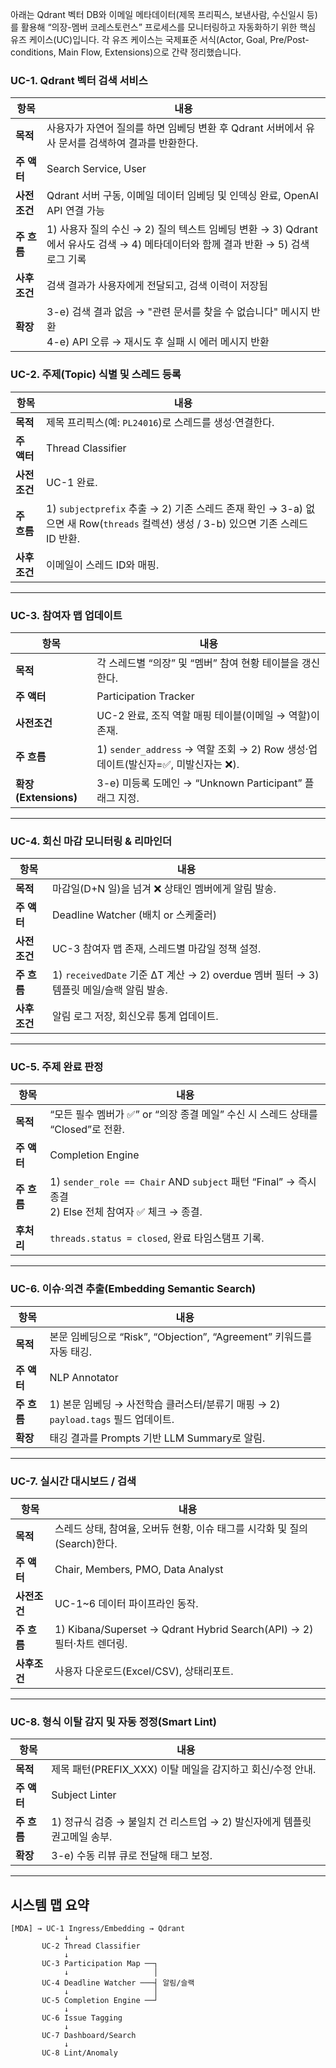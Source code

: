 아래는 Qdrant 벡터 DB와 이메일 메타데이터(제목 프리픽스, 보낸사람, 수신일시 등)를 활용해 “의장-멤버 코레스토런스” 프로세스를 모니터링하고 자동화하기 위한 핵심 유즈 케이스(UC)입니다.
각 유즈 케이스는 국제표준 서식(Actor, Goal, Pre/Post-conditions, Main Flow, Extensions)으로 간략 정리했습니다.
### UC-1. Qdrant 벡터 검색 서비스

| 항목       | 내용                                                                                                  |
| -------- | --------------------------------------------------------------------------------------------------- |
| **목적**   | 사용자가 자연어 질의를 하면 임베딩 변환 후 Qdrant 서버에서 유사 문서를 검색하여 결과를 반환한다.                       |
| **주 액터** | Search Service, User                                                                               |
| **사전조건** | Qdrant 서버 구동, 이메일 데이터 임베딩 및 인덱싱 완료, OpenAI API 연결 가능                                    |
| **주 흐름** | 1) 사용자 질의 수신 → 2) 질의 텍스트 임베딩 변환 → 3) Qdrant에서 유사도 검색 → 4) 메타데이터와 함께 결과 반환 → 5) 검색 로그 기록 |
| **사후조건** | 검색 결과가 사용자에게 전달되고, 검색 이력이 저장됨                                                                |
| **확장**   | 3-e) 검색 결과 없음 → "관련 문서를 찾을 수 없습니다" 메시지 반환<br>4-e) API 오류 → 재시도 후 실패 시 에러 메시지 반환 |


### UC-2. 주제(Topic) 식별 및 스레드 등록

| 항목       | 내용                                                                                                  |
| -------- | --------------------------------------------------------------------------------------------------- |
| **목적**   | 제목 프리픽스(예: `PL24016`)로 스레드를 생성·연결한다.                                                                |
| **주 액터** | Thread Classifier                                                                                   |
| **사전조건** | UC-1 완료.                                                                                            |
| **주 흐름** | 1) `subjectprefix` 추출 → 2) 기존 스레드 존재 확인 → 3-a) 없으면 새 Row(`threads` 컬렉션) 생성 / 3-b) 있으면 기존 스레드 ID 반환. |
| **사후조건** | 이메일이 스레드 ID와 매핑.                                                                                    |

---

### UC-3. 참여자 맵 업데이트

| 항목                 | 내용                                                            |
| ------------------ | ------------------------------------------------------------- |
| **목적**             | 각 스레드별 “의장” 및 “멤버” 참여 현황 테이블을 갱신한다.                           |
| **주 액터**           | Participation Tracker                                         |
| **사전조건**           | UC-2 완료, 조직 역할 매핑 테이블(이메일 → 역할)이 존재.                          |
| **주 흐름**           | 1) `sender_address` → 역할 조회 → 2) Row 생성·업데이트(발신자=✅, 미발신자는 ❌). |
| **확장(Extensions)** | 3-e) 미등록 도메인 → “Unknown Participant” 플래그 지정.                  |

---

### UC-4. 회신 마감 모니터링 & 리마인더

| 항목       | 내용                                                                  |
| -------- | ------------------------------------------------------------------- |
| **목적**   | 마감일(D+N 일)을 넘겨 ❌ 상태인 멤버에게 알림 발송.                                    |
| **주 액터** | Deadline Watcher (배치 or 스케줄러)                                       |
| **사전조건** | UC-3 참여자 맵 존재, 스레드별 마감일 정책 설정.                                      |
| **주 흐름** | 1) `receivedDate` 기준 ΔT 계산 → 2) overdue 멤버 필터 → 3) 템플릿 메일/슬랙 알림 발송. |
| **사후조건** | 알림 로그 저장, 회신오류 통계 업데이트.                                             |

---

### UC-5. 주제 완료 판정

| 항목       | 내용                                                                                      |
| -------- | --------------------------------------------------------------------------------------- |
| **목적**   | “모든 필수 멤버가 ✅” or “의장 종결 메일” 수신 시 스레드 상태를 “Closed”로 전환.                                  |
| **주 액터** | Completion Engine                                                                       |
| **주 흐름** | 1) `sender_role == Chair` AND `subject` 패턴 “Final” → 즉시 종결<br>2) Else 전체 참여자 ✅ 체크 → 종결. |
| **후처리**  | `threads.status = closed`, 완료 타임스탬프 기록.                                                 |

---

### UC-6. 이슈·의견 추출(Embedding Semantic Search)

| 항목       | 내용                                                        |
| -------- | --------------------------------------------------------- |
| **목적**   | 본문 임베딩으로 “Risk”, “Objection”, “Agreement” 키워드를 자동 태깅.     |
| **주 액터** | NLP Annotator                                             |
| **주 흐름** | 1) 본문 임베딩 → 사전학습 클러스터/분류기 매핑 → 2) `payload.tags` 필드 업데이트. |
| **확장**   | 태깅 결과를 Prompts 기반 LLM Summary로 알림.                        |

---

### UC-7. 실시간 대시보드 / 검색

| 항목       | 내용                                                             |
| -------- | -------------------------------------------------------------- |
| **목적**   | 스레드 상태, 참여율, 오버듀 현황, 이슈 태그를 시각화 및 질의(Search)한다.                |
| **주 액터** | Chair, Members, PMO, Data Analyst                              |
| **사전조건** | UC-1\~6 데이터 파이프라인 동작.                                          |
| **주 흐름** | 1) Kibana/Superset → Qdrant Hybrid Search(API) → 2) 필터·차트 렌더링. |
| **사후조건** | 사용자 다운로드(Excel/CSV), 상태리포트.                                    |

---

### UC-8. 형식 이탈 감지 및 자동 정정(Smart Lint)

| 항목       | 내용                                             |
| -------- | ---------------------------------------------- |
| **목적**   | 제목 패턴(PREFIX\_XXX) 이탈 메일을 감지하고 회신/수정 안내.       |
| **주 액터** | Subject Linter                                 |
| **주 흐름** | 1) 정규식 검증 → 불일치 건 리스트업 → 2) 발신자에게 템플릿 권고메일 송부. |
| **확장**   | 3-e) 수동 리뷰 큐로 전달해 태그 보정.                       |

---

## 시스템 맵 요약

```
[MDA] → UC-1 Ingress/Embedding → Qdrant
            ↓
       UC-2 Thread Classifier
            ↓
       UC-3 Participation Map ──┐
            ↓                   │
       UC-4 Deadline Watcher ───┤ 알림/슬랙
            ↓                   │
       UC-5 Completion Engine ──┘
            ↓
       UC-6 Issue Tagging
            ↓
       UC-7 Dashboard/Search
            ↓
       UC-8 Lint/Anomaly
```
